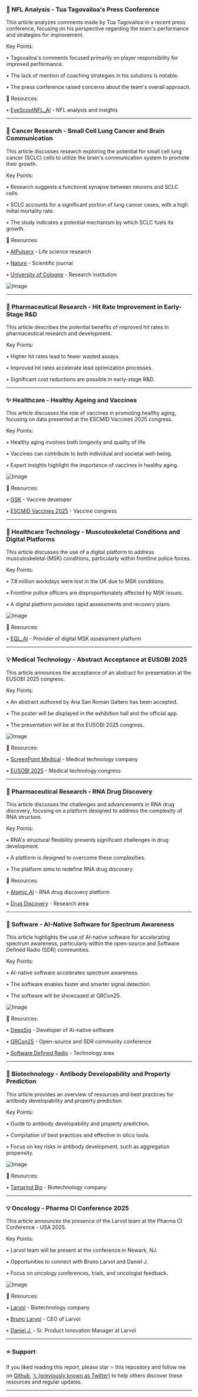### 🏈 NFL Analysis - Tua Tagovailoa's Press Conference

This article analyzes comments made by Tua Tagovailoa in a recent press conference, focusing on his perspective regarding the team's performance and strategies for improvement.

Key Points:

• Tagovailoa's comments focused primarily on player responsibility for improved performance.


•  The lack of mention of coaching strategies in his solutions is notable.


•  The press conference raised concerns about the team's overall approach.


🔗 Resources:

• [EyeScoutNFL_AI](https://x.com/EyeScoutNFL_AI) - NFL analysis and insights


---

### 🔬 Cancer Research - Small Cell Lung Cancer and Brain Communication

This article discusses research exploring the potential for small cell lung cancer (SCLC) cells to utilize the brain's communication system to promote their growth.

Key Points:

• Research suggests a functional synapse between neurons and SCLC cells.


• SCLC accounts for a significant portion of lung cancer cases, with a high initial mortality rate.


• The study indicates a potential mechanism by which SCLC fuels its growth.


🔗 Resources:

• [AIPulserx](https://x.com/aipulserx) -  Life science research


• [Nature](https://x.com/Nature) - Scientific journal


• [University of Cologne](https://x.com/UniCologne) - Research institution


![Image](https://pbs.twimg.com/media/G0gdoava0AA8Wzm?format=jpg&name=small)


---

### 🚀 Pharmaceutical Research - Hit Rate Improvement in Early-Stage R&D

This article describes the potential benefits of improved hit rates in pharmaceutical research and development.

Key Points:

• Higher hit rates lead to fewer wasted assays.


• Improved hit rates accelerate lead optimization processes.


•  Significant cost reductions are possible in early-stage R&D.



---

### ✨ Healthcare - Healthy Ageing and Vaccines

This article discusses the role of vaccines in promoting healthy aging, focusing on data presented at the ESCMID Vaccines 2025 congress.

Key Points:

• Healthy aging involves both longevity and quality of life.


•  Vaccines can contribute to both individual and societal well-being.


•  Expert insights highlight the importance of vaccines in healthy aging.


![Image](https://pbs.twimg.com/media/G0eu4sdXcAIhnsL.png)

🔗 Resources:

• [GSK](https://x.com/GSK) - Vaccine developer


• [ESCMID Vaccines 2025](https://x.com/hashtag/ESCMIDVaccines?src=hashtag_click) - Vaccine congress


---

### 🤖 Healthcare Technology - Musculoskeletal Conditions and Digital Platforms

This article discusses the use of a digital platform to address musculoskeletal (MSK) conditions, particularly within frontline police forces.

Key Points:

•  7.8 million workdays were lost in the UK due to MSK conditions.


•  Frontline police officers are disproportionately affected by MSK issues.


•  A digital platform provides rapid assessments and recovery plans.


![Image](https://pbs.twimg.com/media/G0edbULXwAAMl4d?format=jpg&name=small)

🔗 Resources:

• [EQL_AI](https://x.com/EQL_AI) - Provider of digital MSK assessment platform



---

### 💡 Medical Technology - Abstract Acceptance at EUSOBI 2025

This article announces the acceptance of an abstract for presentation at the EUSOBI 2025 congress.

Key Points:

•  An abstract authored by Ana San Roman Gaitero has been accepted.


•  The poster will be displayed in the exhibition hall and the official app.


•  The presentation will be at the EUSOBI 2025 congress.


![Image](https://pbs.twimg.com/media/G0abKBnakAAgonM?format=jpg&name=small)

🔗 Resources:

• [ScreenPoint Medical](https://x.com/screenpointmed) - Medical technology company


• [EUSOBI 2025](https://x.com/hashtag/EUSOBI?src=hashtag_click) - Medical technology congress


---

### 🤖 Pharmaceutical Research - RNA Drug Discovery

This article discusses the challenges and advancements in RNA drug discovery, focusing on a platform designed to address the complexity of RNA structure.

Key Points:

• RNA's structural flexibility presents significant challenges in drug development.


•  A platform is designed to overcome these complexities.


•  The platform aims to redefine RNA drug discovery.


🔗 Resources:

• [Atomic AI](https://x.com/AtomicAICo) - RNA drug discovery platform


• [Drug Discovery](https://x.com/hashtag/drugdiscovery?src=hashtag_click) - Research area



---

### 🚀 Software - AI-Native Software for Spectrum Awareness

This article highlights the use of AI-native software for accelerating spectrum awareness, particularly within the open-source and Software Defined Radio (SDR) communities.

Key Points:

•  AI-native software accelerates spectrum awareness.


•  The software enables faster and smarter signal detection.


•  The software will be showcased at GRCon25.



![Image](https://pbs.twimg.com/media/G0WRHIEXwAApBOC?format=jpg&name=small)

🔗 Resources:

• [DeepSig](https://x.com/deepsignl) - Developer of AI-native software


• [GRCon25](https://x.com/hashtag/GRCon25?src=hashtag_click) - Open-source and SDR community conference


• [Software Defined Radio](https://x.com/hashtag/SDR?src=hashtag_click) - Technology area



---

### 🤖 Biotechnology - Antibody Developability and Property Prediction

This article provides an overview of resources and best practices for antibody developability and property prediction.

Key Points:

•  Guide to antibody developability and property prediction.


•  Compilation of best practices and effective in silico tools.


•  Focus on key risks in antibody development, such as aggregation propensity.


![Image](https://pbs.twimg.com/tweet_video_thumb/G0WMleRbgAQf9es.jpg)

🔗 Resources:

• [Tamarind Bio](https://x.com/tamarindbio) - Biotechnology company



---

### 💡 Oncology - Pharma CI Conference 2025

This article announces the presence of the Larvol team at the Pharma CI Conference - USA 2025.

Key Points:

•  Larvol team will be present at the conference in Newark, NJ.


•  Opportunities to connect with Bruno Larvol and Daniel J.


•  Focus on oncology conferences, trials, and oncologist feedback.


![Image](https://pbs.twimg.com/media/G0WFSN5XUAE6d1T?format=jpg&name=small)

🔗 Resources:

• [Larvol](https://x.com/Larvol) -  Biotechnology company


• [Bruno Larvol](https://x.com/brunolarvol) - CEO of Larvol


• [Daniel J.](https://x.com/one_interrobang) - Sr. Product Innovation Manager at Larvol


---

### ⭐️ Support

If you liked reading this report, please star ⭐️ this repository and follow me on [Github](https://github.com/Drix10), [𝕏 (previously known as Twitter)](https://x.com/DRIX_10_) to help others discover these resources and regular updates.

---